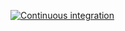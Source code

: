 [![Continuous integration](https://github.com/f-squirrel/rdbrowser/actions/workflows/ci.yaml/badge.svg)](https://github.com/f-squirrel/rdbrowser/actions/workflows/ci.yaml)
